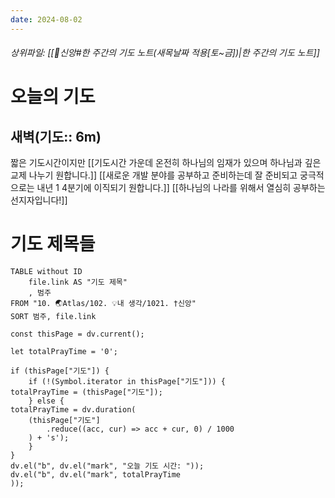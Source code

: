 ```yaml
---
date: 2024-08-02
---
```

###### 상위파일: [[🧭신앙#한 주간의 기도 노트(새목날짜 적용[토~금])|한 주간의 기도 노트]]
# 오늘의 기도
## 새벽(기도:: 6m)
짧은 기도시간이지만 [[기도시간 가운데 온전히 하나님의 임재가 있으며 하나님과 깊은 교제 나누기 원합니다.]]
[[새로운 개발 분야를 공부하고 준비하는데 잘 준비되고 궁극적으로는 내년 1 4분기에 이직되기 원합니다.]]
[[하나님의 나라를 위해서 열심히 공부하는 선지자입니다!]]

# 기도 제목들
```dataview
TABLE without ID
	file.link AS "기도 제목"
	, 범주
FROM "10. 🌏Atlas/102. 💡내 생각/1021. †신앙"
SORT 범주, file.link
```

```dataviewjs
const thisPage = dv.current();

let totalPrayTime = '0';

if (thisPage["기도"]) {
	if (!(Symbol.iterator in thisPage["기도"])) {
totalPrayTime = (thisPage["기도"]);
	} else {
totalPrayTime = dv.duration(
	(thisPage["기도"]
		.reduce((acc, cur) => acc + cur, 0) / 1000
	) + 's');
	}
}
dv.el("b", dv.el("mark", "오늘 기도 시간: "));
dv.el("b", dv.el("mark", totalPrayTime
));
```


